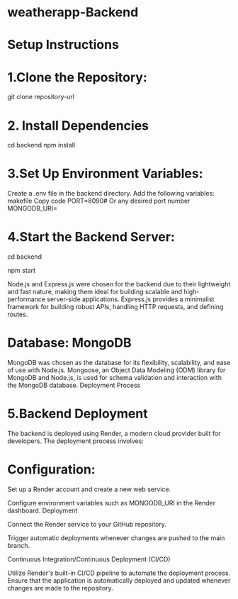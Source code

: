 # weatherapp-Backend


# Setup Instructions

# 1.Clone the Repository:
  git clone repository-url

# 2. Install Dependencies
   cd backend
   npm install

# 3.Set Up Environment Variables:

Create a .env file in the backend directory.
Add the following variables:
makefile
Copy code
PORT=8090# Or any desired port number
MONGODB_URI=<your-mongodb-uri>

# 4.Start the Backend Server:
cd backend

npm start



Node.js and Express.js were chosen for the backend due to their lightweight and fast nature, making them ideal for building scalable and high-performance server-side applications.
Express.js provides a minimalist framework for building robust APIs, handling HTTP requests, and defining routes.

# Database: MongoDB

MongoDB was chosen as the database for its flexibility, scalability, and ease of use with Node.js.
Mongoose, an Object Data Modeling (ODM) library for MongoDB and Node.js, is used for schema validation and interaction with the MongoDB database.
Deployment Process

# 5.Backend Deployment

The backend is deployed using Render, a modern cloud provider built for developers. The deployment process involves:

# Configuration:

Set up a Render account and create a new web service.

Configure environment variables such as MONGODB_URI in the Render dashboard.
Deployment

Connect the Render service to your GitHub repository.

Trigger automatic deployments whenever changes are pushed to the main branch.

Continuous Integration/Continuous Deployment (CI/CD)

Utilize Render's built-in CI/CD pipeline to automate the deployment process.
Ensure that the application is automatically deployed and updated whenever changes are made to the repository.

